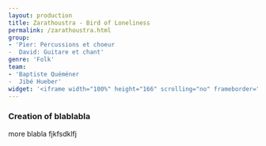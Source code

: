 ```yaml
---
layout: production
title: Zarathoustra - Bird of Loneliness
permalink: /zarathoustra.html
group:
- 'Pier: Percussions et choeur
-  David: Guitare et chant'
genre: 'Folk'
team:
- 'Baptiste Quéméner
-  Jibé Hueber'
widget: '<iframe width="100%" height="166" scrolling="no" frameborder="no" src="https://w.soundcloud.com/player/?url=http%3A%2F%2Fapi.soundcloud.com%2Ftracks%2F80364925&amp;color=ff6600&amp;auto_play=false&amp;show_artwork=true"></iframe>'
---
```


### Creation of blablabla

more blabla fjkfsdklfj
